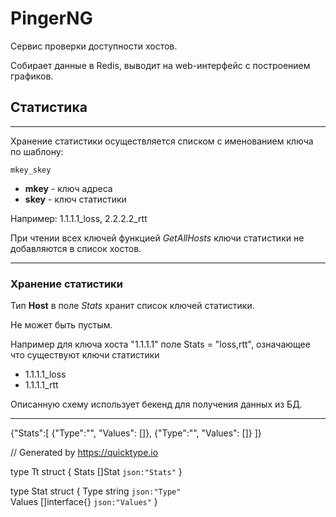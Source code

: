 # PingerNG

Сервис проверки доступности хостов.

Собирает данные в Redis, выводит на web-интерфейс с построением графиков.
## Статистика
---
Хранение статистики осуществляется списком с именованием ключа по шаблону:
```
mkey_skey
```
* **mkey** - ключ адреса
* **skey** - ключ статистики

Например: 1.1.1.1_loss, 2.2.2.2_rtt

При чтении всех ключей функцией _GetAllHosts_ ключи статистики не добавляются в список хостов.

---
### Хранение статистики
Тип __Host__ в поле _Stats_ хранит список ключей статистики.

Не может быть пустым.

Например для ключа хоста "1.1.1.1" поле Stats = "loss,rtt", означающее что существуют ключи статистики
* 1.1.1.1_loss
* 1.1.1.1_rtt

Описанную схему использует бекенд для получения данных из БД.

---
{"Stats":[
    {"Type":"", "Values": []},
    {"Type":"", "Values": []}
]}

// Generated by https://quicktype.io

type Tt struct {
    Stats []Stat `json:"Stats"`
}

type Stat struct {
    Type   string        `json:"Type"`  
    Values []interface{} `json:"Values"`
}
